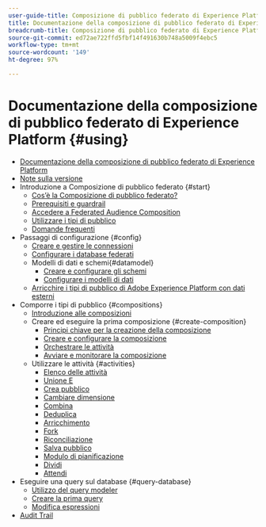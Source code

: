 ```yaml
---
user-guide-title: Composizione di pubblico federato di Experience Platform
title: Documentazione della composizione di pubblico federato di Experience Platform
breadcrumb-title: Composizione di pubblico federato di Experience Platform
source-git-commit: ed72ae722ffd5fbf14f491630b748a5009f4ebc5
workflow-type: tm+mt
source-wordcount: '149'
ht-degree: 97%

---
```



# Documentazione della composizione di pubblico federato di Experience Platform {#using}

+ [Documentazione della composizione di pubblico federato di Experience Platform](home.md)
+ [Note sulla versione](start/release-notes.md)
+ Introduzione a Composizione di pubblico federato {#start}
   + [Cos’è la Composizione di pubblico federato?](start/get-started.md)
   + [Prerequisiti e guardrail](start/access-prerequisites.md)
   + [Accedere a Federated Audience Composition](start/feature-access.md)
   + [Utilizzare i tipi di pubblico](start/audiences.md)
   + [Domande frequenti](start/faq.md)
+ Passaggi di configurazione {#config}
   + [Creare e gestire le connessioni](connections/connections.md)
   + [Configurare i database federati](connections/federated-db.md)
   + Modelli di dati e schemi{#datamodel}
      + [Creare e configurare gli schemi](customer/schemas.md)
      + [Configurare i modelli di dati](data-management/gs-models.md)
   + [Arricchire i tipi di pubblico di Adobe Experience Platform con dati esterni](connections/destinations.md)
+ Comporre i tipi di pubblico {#compositions}
   + [Introduzione alle composizioni](compositions/gs-compositions.md)
   + Creare ed eseguire la prima composizione {#create-composition}
      + [Principi chiave per la creazione della composizione](compositions/gs-composition-creation.md)
      + [Creare e configurare la composizione](compositions/create-composition.md)
      + [Orchestrare le attività](compositions/orchestrate-activities.md)
      + [Avviare e monitorare la composizione](compositions/start-monitor-composition.md)
   + Utilizzare le attività {#activities}
      + [Elenco delle attività](compositions/activities/about-activities.md)
      + [Unione E](compositions/activities/and-join.md)
      + [Crea pubblico](compositions/activities/build-audience.md)
      + [Cambiare dimensione](compositions/activities/change-dimension.md)
      + [Combina](compositions/activities/combine.md)
      + [Deduplica](compositions/activities/deduplication.md)
      + [Arricchimento](compositions/activities/enrichment.md)
      + [Fork](compositions/activities/fork.md)
      + [Riconciliazione](compositions/activities/reconciliation.md)
      + [Salva pubblico](compositions/activities/save-audience.md)
      + [Modulo di pianificazione](compositions/activities/scheduler.md)
      + [Dividi](compositions/activities/split.md)
      + [Attendi](compositions/activities/wait.md)
+ Eseguire una query sul database {#query-database}
   + [Utilizzo del query modeler](query/query-modeler-overview.md)
   + [Creare la prima query](query/build-query.md)
   + [Modifica espressioni](query/expression-editor.md)
+ [Audit Trail](admin/audit-trail.md)
